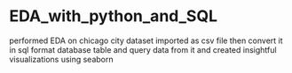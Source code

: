 # EDA_with_python_and_SQL
performed EDA on chicago city dataset imported as csv file then convert it in sql format database table and query data from it and created insightful visualizations using seaborn
